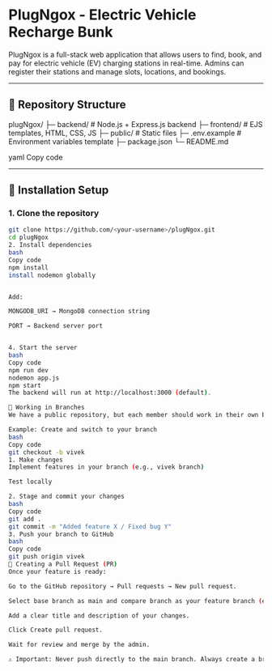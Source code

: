 # PlugNgox - Electric Vehicle Recharge Bunk

PlugNgox is a full-stack web application that allows users to find, book, and pay for electric vehicle (EV) charging stations in real-time. Admins can register their stations and manage slots, locations, and bookings.

---

## 📁 Repository Structure

plugNgox/
├─ backend/ # Node.js + Express.js backend
├─ frontend/ # EJS templates, HTML, CSS, JS
├─ public/ # Static files
├─ .env.example # Environment variables template
├─ package.json
└─ README.md

yaml
Copy code

---

## 🔧 Installation Setup

### 1. Clone the repository
```bash
git clone https://github.com/<your-username>/plugNgox.git
cd plugNgox
2. Install dependencies
bash
Copy code
npm install
install nodemon globally


Add:

MONGODB_URI → MongoDB connection string

PORT → Backend server port


4. Start the server
bash
Copy code
npm run dev
nodemon app.js
npm start
The backend will run at http://localhost:3000 (default).

🌿 Working in Branches
We have a public repository, but each member should work in their own branch.

Example: Create and switch to your branch
bash
Copy code
git checkout -b vivek
1. Make changes
Implement features in your branch (e.g., vivek branch)

Test locally

2. Stage and commit your changes
bash
Copy code
git add .
git commit -m "Added feature X / Fixed bug Y"
3. Push your branch to GitHub
bash
Copy code
git push origin vivek
🔄 Creating a Pull Request (PR)
Once your feature is ready:

Go to the GitHub repository → Pull requests → New pull request.

Select base branch as main and compare branch as your feature branch (e.g., vivek).

Add a clear title and description of your changes.

Click Create pull request.

Wait for review and merge by the admin.

⚠️ Important: Never push directly to the main branch. Always create a branch and PR.

